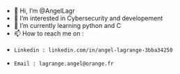 - 👋 Hi, I’m @AngelLagr
- 👀 I’m interested in Cybersecurity and developement
- 🌱 I’m currently learning python and C 
- 📫 How to reach me on :
-     Linkedin : linkedin.com/in/angel-lagrange-3bba34250
-     Email : lagrange.angel@orange.fr

<!---
AngelLagr/AngelLagr is a ✨ special ✨ repository because its `README.md` (this file) appears on your GitHub profile.
You can click the Preview link to take a look at your changes.
--->
